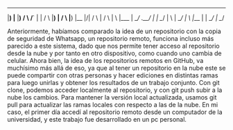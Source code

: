 


 __   ___  __   __   __    ___  __   __     __      __   ___        __  ___  __  
|__) |__  |__) /  \ /__` |  |  /  \ |__) | /  \    |__) |__   |\/| /  \  |  /  \ 
|  \ |___ |    \__/ .__/ |  |  \__/ |  \ | \__/    |  \ |___  |  | \__/  |  \__/ 
                                                                                 






Anteriormente, habíamos comparado la idea de un repositorio con la copia de seguridad de Whatsapp, un repositorio remoto, funciona incluso más parecido a este sistema, dado que nos permite tener acceso al repositorio desde la nube y por tanto en otro dispositivo, como cuando uno cambia de celular. Ahora bien, la idea de los repositorios remotos en GitHub, va muchísimo más allá de eso, ya que al tener un repositorio en la nube este se puede compartir con otras personas y hacer ediciones en distintas ramas para luego unirlas y obtener los resultados de un trabajo conjunto. Con git clone, podemos acceder localmente al repositorio, y con git push subir a la nube los cambios. Para mantener la versión local actualizada, usamos git pull para actualizar las ramas locales con respecto a las de la nube. En mi caso, el primer día accedí al repositorio remoto desde un computador de la universidad, y este trabajo fue desarrollado en un pc personal.   
